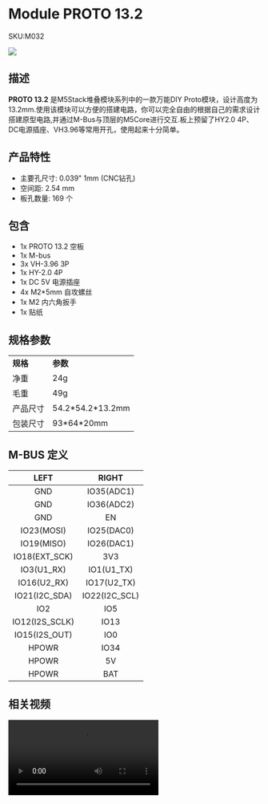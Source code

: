 # Module PROTO 13.2

<el-tag effect="plain">SKU:M032</el-tag>

<div class="product_pic"><img src="assets/img/product_pics/module/proto_13.2/proto_13.2.webp">

## 描述

**PROTO 13.2** 是M5Stack堆叠模块系列中的一款万能DIY Proto模块，设计高度为13.2mm.使用该模块可以方便的搭建电路，你可以完全自由的根据自己的需求设计搭建原型电路,并通过M-Bus与顶层的M5Core进行交互.板上预留了HY2.0 4P、DC电源插座、VH3.96等常用开孔，使用起来十分简单。

## 产品特性

- 主要孔尺寸: 0.039" 1mm (CNC钻孔)
- 空间距: 2.54 mm
- 板孔数量: 169 个

## 包含

-  1x PROTO 13.2 空板
-  1x M-bus
-  3x VH-3.96 3P
-  1x HY-2.0 4P
-  1x DC 5V 电源插座
-  4x M2*5mm 自攻螺丝
-  1x M2 内六角扳手
-  1x 贴纸

## 规格参数

<table>
   <tr style="font-weight:bold">
      <td>规格</td>
      <td>参数</td>
   </tr>
   <tr>
      <td>净重</td>
      <td>24g</td>
   </tr>
   <tr>
      <td>毛重</td>
      <td>49g</td>
   </tr>
   <tr>
      <td>产品尺寸</td>
      <td>54.2*54.2*13.2mm</td>
   </tr>
   <tr>
      <td>包装尺寸</td>
      <td>93*64*20mm</td>
   </tr>
 </table>


## M-BUS 定义

| LEFT              | RIGHT            |
|:---:|:---:|
| GND               | IO35(ADC1)       |
| GND               | IO36(ADC2)       |
| GND               | EN               |
| IO23(MOSI)        | IO25(DAC0)       |
| IO19(MISO)        | IO26(DAC1)       |
| IO18(EXT\_SCK)    | 3V3              |
| IO3(U1\_RX)       | IO1(U1\_TX)      |
| IO16(U2\_RX)      | IO17(U2\_TX)     |
| IO21(I2C\_SDA)    | IO22(I2C\_SCL)   |
| IO2               | IO5              |
| IO12(I2S\_SCLK)   | IO13             |
| IO15(I2S\_OUT)    | IO0              |
| HPOWR             | IO34             |
| HPOWR             | 5V               |
| HPOWR             | BAT              |


## 相关视频

<video class="video_size" controls>
    <source src="https://m5stack.oss-cn-shenzhen.aliyuncs.com/video/Product_example_video/Module/PROTO%2013.2.mp4" type="video/mp4">
</video>


<script>

   var purchase_link = '';


   anchor_search(purchase_link);
   scrollFunc();

</script>